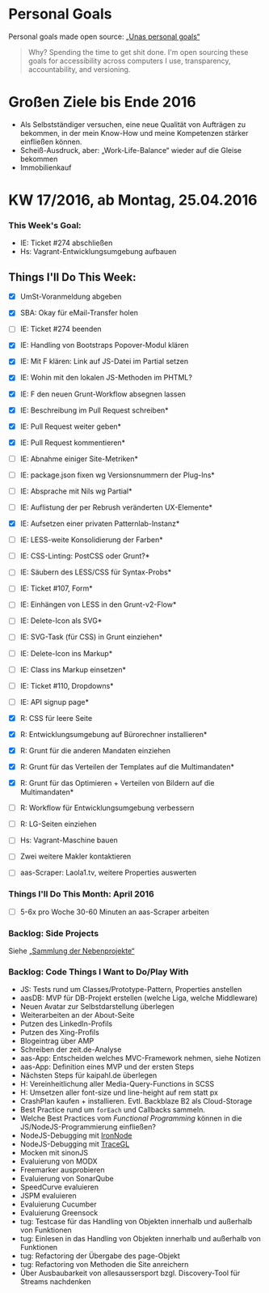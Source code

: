 Personal Goals
==============

Personal goals made open source: [„Unas personal goals“](http://una.im/personal-goals-guide/#=%81)
> Why? Spending the time to get shit done. I'm open sourcing these goals for accessibility across computers I use, transparency, accountability, and versioning.

# Großen Ziele bis Ende 2016
* Als Selbstständiger versuchen, eine neue Qualität von Aufträgen zu bekommen, in der mein Know-How und meine Kompetenzen stärker einfließen können.
* Scheiß-Ausdruck, aber: „Work-Life-Balance“ wieder auf die Gleise bekommen
* Immobilienkauf


# KW 17/2016, ab Montag, 25.04.2016


### This Week's Goal: 
* IE: Ticket #274 abschließen
* Hs: Vagrant-Entwicklungsumgebung aufbauen



## Things I'll Do This Week:
- [x] UmSt-Voranmeldung abgeben
- [x] SBA: Okay für eMail-Transfer holen
- [ ] IE: Ticket #274 beenden
- [x] IE: Handling von Bootstraps Popover-Modul klären
- [x] IE: Mit F klären: Link auf JS-Datei im Partial setzen
- [x] IE: Wohin mit den lokalen JS-Methoden im PHTML?
- [x] IE: F den neuen Grunt-Workflow absegnen lassen
- [x] IE: Beschreibung im Pull Request schreiben*
- [x] IE: Pull Request weiter geben*
- [x] IE: Pull Request kommentieren*
- [ ] IE: Abnahme einiger Site-Metriken*
- [ ] IE: package.json fixen wg Versionsnummern der Plug-Ins*
- [ ] IE: Absprache mit Nils wg Partial*
- [ ] IE: Auflistung der per Rebrush veränderten UX-Elemente*
- [x] IE: Aufsetzen einer privaten Patternlab-Instanz*
- [ ] IE: LESS-weite Konsolidierung der Farben*
- [ ] IE: CSS-Linting: PostCSS oder Grunt?*
- [ ] IE: Säubern des LESS/CSS für Syntax-Probs*
- [ ] IE: Ticket #107, Form*
- [ ] IE: Einhängen von LESS in den Grunt-v2-Flow*
- [ ] IE: Delete-Icon als SVG*
- [ ] IE: SVG-Task (für CSS) in Grunt einziehen*
- [ ] IE: Delete-Icon ins Markup*
- [ ] IE: Class ins Markup einsetzen*
- [ ] IE: Ticket #110, Dropdowns*
- [ ] IE: API signup page*
- [x] R: CSS für leere Seite
- [x] R: Entwicklungsumgebung auf Bürorechner installieren*
- [x] R: Grunt für die anderen Mandaten einziehen
- [x] R: Grunt für das Verteilen der Templates auf die Multimandaten*
- [x] R: Grunt für das Optimieren + Verteilen von Bildern auf die Multimandaten*
- [ ] R: Workflow für Entwicklungsumgebung verbessern
- [ ] R: LG-Seiten einziehen
- [ ] Hs: Vagrant-Maschine bauen
- [ ] Zwei weitere Makler kontaktieren
- [ ] aas-Scraper: Laola1.tv, weitere Properties auswerten



### Things I'll Do This Month: April 2016
- [ ] 5-6x pro Woche 30-60 Minuten an aas-Scraper arbeiten


### Backlog: Side Projects
Siehe [„Sammlung der Nebenprojekte“](~/Sites/dogfood-personal-goal/recources/pet-projects.md)


### Backlog: Code Things I Want to Do/Play With
* JS: Tests rund um Classes/Prototype-Pattern, Properties anstellen
* aasDB: MVP für DB-Projekt erstellen (welche Liga, welche Middleware)
* Neuen Avatar zur Selbstdarstellung überlegen
* Weiterarbeiten an der About-Seite
* Putzen des LinkedIn-Profils
* Putzen des Xing-Profils
* Blogeintrag über AMP
* Schreiben der zeit.de-Analyse
* aas-App: Entscheiden welches MVC-Framework nehmen, siehe Notizen
* aas-App: Definition eines MVP und der ersten Steps
* Nächsten Steps für kaipahl.de überlegen
* H: Vereinheitlichung aller Media-Query-Functions in SCSS
* H: Umsetzen aller font-size und line-height auf rem statt px
* CrashPlan kaufen + installieren. Evtl. Backblaze B2 als Cloud-Storage
* Best Practice rund um `forEach` und Callbacks sammeln.
* Welche Best Practices vom _Functional Programming_ können in die JS/NodeJS-Programmierung einfließen?
* NodeJS-Debugging mit [IronNode](http://s-a.github.io/iron-node/)
* NodeJS-Debugging mit [TraceGL](https://github.com/traceglMPL/tracegl)
* Mocken mit sinonJS
* Evaluierung von MODX
* Freemarker ausprobieren
* Evaluierung von SonarQube
* SpeedCurve evaluieren
* JSPM evaluieren
* Evaluierung Cucumber
* Evaluierung Greensock
* tug: Testcase für das Handling von Objekten innerhalb und außerhalb von Funktionen
* tug: Einlesen in das Handling von Objekten innerhalb und außerhalb von Funktionen
* tug: Refactoring der Übergabe des page-Objekt
* tug: Refactoring von Methoden die Site anreichern
* Über Ausbaubarkeit von allesaussersport bzgl. Discovery-Tool für Streams nachdenken


